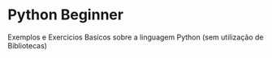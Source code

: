 # Python Beginner
 Exemplos e Exercicios Basícos sobre a linguagem Python (sem utilização de Bibliotecas)
